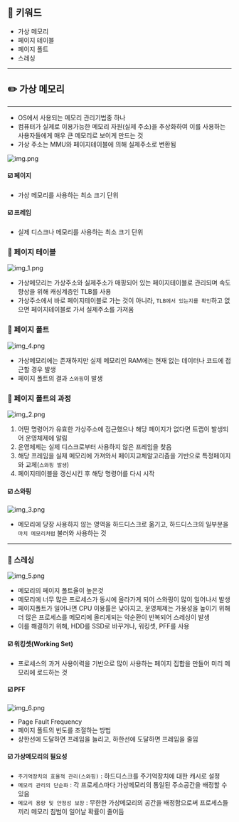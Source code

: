## 📓 키워드

- 가상 메모리
- 페이지 테이블
- 페이지 폴트
- 스레싱

---

## ✏️ 가상 메모리

---

- OS에서 사용되는 메모리 관리기법중 하나
- 컴퓨터가 실제로 이용가능한 메모리 자원(실제 주소)을 추상화하여 이를 사용하는 사용자들에게 매우 큰 메모리로 보이게 만드는 것
- 가상 주소는 MMU와 페이지테이블에 의해 실제주소로 변환됨

![img.png](img/페이지,%20프레임.png)

#### ☑️ 페이지

- 가상 메모리를 사용하는 최소 크기 단위

#### ☑️ 프레임

- 실제 디스크나 메모리를 사용하는 최소 크기 단위

### 💭 페이지 테이블

![img_1.png](img/페이지테이블.png)

- 가상메모리는 가상주소와 실제주소가 매핑되어 있는 페이지테이블로 관리되며 속도향상을 위해 캐싱계층인 TLB를 사용
- 가상주소에서 바로 페이지테이블로 가는 것이 아니라, `TLB에서 있는지를 확인`하고 없으면 페이지테이블로 가서 실제주소를 가져옴

### 💭 페이지 폴트

![img_4.png](img/페이지폴트.png)

- 가상메모리에는 존재하지만 실제 메모리인 RAM에는 현재 없는 데이터나 코드에 접근할 경우 발생
- 페이지 폴트의 결과 `스와핑`이 발생

### 💭 페이지 폴트의 과정

![img_2.png](img/페이지폴트과정.png)

1. 어떤 명령어가 유효한 가상주소에 접근했으나 해당 페이지가 없다면 트랩이 발생되어 운영체제에 알림
2. 운영체제는 실제 디스크로부터 사용하지 않은 프레임을 찾음
3. 해당 프레임을 실제 메모리에 가져와서 페이지교체알고리즘을 기반으로 특정페이지와 교체(`스와핑 발생`)
4. 페이지테이블을 갱신시킨 후 해당 명령어를 다시 시작

#### ☑️ 스와핑

![img_3.png](img/스와핑.png)

- 메모리에 당장 사용하지 않는 영역을 하드디스크로 옮기고, 하드디스크의 일부분을 `마치 메모리처럼` 불러와 사용하는 것

---

### 💭 스레싱

![img_5.png](img/스레싱.png)

- 메모리의 페이지 폴트율이 높은것
- 메모리에 너무 많은 프로세스가 동시에 올라가게 되어 스와핑이 많이 일어나서 발생
- 페이지폴트가 일어나면 CPU 이용률은 낮아지고, 운영체제는 가용성을 높이기 위해 더 많은 프로세스를 메모리에 올리게되는 악순환이 반복되어 스레싱이 발생
- 이를 해결하기 위해, HDD를 SSD로 바꾸거나, 워킹셋, PFF를 사용

#### ☑️ 워킹셋(Working Set)

- 프로세스의 과거 사용이력을 기반으로 많이 사용하는 페이지 집합을 만들어 미리 메모리에 로드하는 것

#### ☑️ PFF

![img_6.png](img/PFF.png)

- Page Fault Frequency
- 페이지 폴트의 빈도를 조절하는 방법
- 상한선에 도달하면 프레임을 늘리고, 하한선에 도달하면 프레임을 줄임

#### ☑️ 가상메모리의 필요성

- `주기억장치의 효율적 관리(스와핑)` : 하드디스크를 주기억장치에 대한 캐시로 설정
- `메모리 관리의 단순화` : 각 프로세스마다 가상메모리의 통일된 주소공간을 배정할 수 있음
- `메모리 용량 및 안정성 보장` : 무한한 가상메모리의 공간을 배정함으로써 프로세스들끼리 메모리 침범이 일어날 확률이 줄어듬